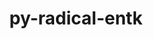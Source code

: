 ---
title: "py-radical-entk"
layout: cache
categories: [package, v0.19]
meta: {"versions": ["1.16.0"], "compilers": ["gcc@=11.1.0", "oneapi@=2022.1.0"], "oss": ["ubuntu20.04"], "platforms": ["linux"], "targets": ["x86_64"], "stacks": ["e4s", "e4s-oneapi"], "num_specs": 2, "num_specs_by_stack": {"e4s": 1, "e4s-oneapi": 1}}
spec_details: [{"hash": "ga5n2jvr6leluv4eus45y2pygydvax5h", "compiler": "gcc@=11.1.0", "versions": ["1.16.0"], "os": "ubuntu20.04", "platform": "linux", "target": "x86_64", "variants": ["build_system=python_pip"], "stacks": ["e4s"], "size": "-", "tarball": "https://binaries.spack.io/releases/v0.19/build_cache/linux-ubuntu20.04-x86_64/gcc-11.1.0/py-radical-entk-1.16.0/linux-ubuntu20.04-x86_64-gcc-11.1.0-py-radical-entk-1.16.0-ga5n2jvr6leluv4eus45y2pygydvax5h.spack"}, {"hash": "qhgud45hcdrqmwfxyi5rxiiqortckih6", "compiler": "oneapi@=2022.1.0", "versions": ["1.16.0"], "os": "ubuntu20.04", "platform": "linux", "target": "x86_64", "variants": ["build_system=python_pip"], "stacks": ["e4s-oneapi"], "size": "-", "tarball": "https://binaries.spack.io/releases/v0.19/build_cache/linux-ubuntu20.04-x86_64/oneapi-2022.1.0/py-radical-entk-1.16.0/linux-ubuntu20.04-x86_64-oneapi-2022.1.0-py-radical-entk-1.16.0-qhgud45hcdrqmwfxyi5rxiiqortckih6.spack"}]
---